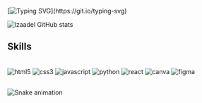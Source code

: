 [![Typing SVG](https://readme-typing-svg.demolab.com?font=Fira+Code&duration=4000&pause=1000&color=42C920&width=600&lines=Hello+Word!+I'm+Isabela+Del+Vecchio.)](https://git.io/typing-svg)



![Izaadel GitHub stats](https://github-readme-stats.vercel.app/api?username=Izaadel&show_icons=true&theme=radical)

## Skills

<div style="display: inline_block"><br/>
  <img align="center" alt="html5" src="https://img.shields.io/badge/HTML5-E34F26?style=for-the-badge&logo=html5&logoColor=white" />
  <img align="center" alt="css3" src="https://img.shields.io/badge/CSS3-1572B6?style=for-the-badge&logo=css3&logoColor=white" />
  <img align="center" alt="javascript" src="https://img.shields.io/badge/JavaScript-F7DF1E?style=for-the-badge&logo=javascript&logoColor=black" />
  <img align="center" alt="python" src="https://img.shields.io/badge/Python-3776AB?style=for-the-badge&logo=python&logoColor=white" />
  <img align="center" alt="react" src="https://img.shields.io/badge/React-20232A?style=for-the-badge&logo=react&logoColor=61DAFB" />
  <img align="center" alt="canva" src="https://img.shields.io/badge/Canva-%2300C4CC.svg?&style=for-the-badge&logo=Canva&logoColor=white"/>
  <img align="center" alt="figma" src="https://img.shields.io/badge/Figma-F24E1E?style=for-the-badge&logo=figma&logoColor=white" />


</div> 

 ##
  
 ![Snake animation](https://github.com/Mech24689/Mech24689/blob/output/github-contribution-grid-snake.svg)
